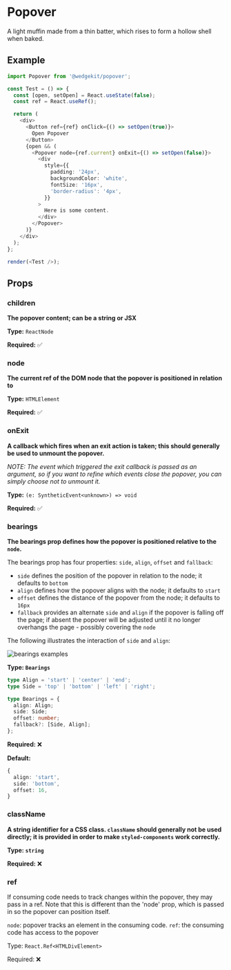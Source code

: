 # Popover

A light muffin made from a thin batter, which rises to form a hollow shell when baked.

## Example

```typescript jsx
import Popover from '@wedgekit/popover';

const Test = () => {
  const [open, setOpen] = React.useState(false);
  const ref = React.useRef();

  return (
    <div>
      <Button ref={ref} onClick={() => setOpen(true)}>
        Open Popover
      </Button>
      {open && (
        <Popover node={ref.current} onExit={() => setOpen(false)}>
          <div
            style={{
              padding: '24px',
              backgroundColor: 'white',
              fontSize: '16px',
              'border-radius': '4px',
            }}
          >
            Here is some content.
          </div>
        </Popover>
      )}
    </div>
  );
};

render(<Test />);
```

## Props

### children

**The popover content; can be a string or JSX**

**Type:** `ReactNode`

**Required:** ✅

### node

**The current ref of the DOM node that the popover is positioned in relation to**

**Type:** `HTMLElement`

**Required:** ✅

### onExit

**A callback which fires when an exit action is taken; this should generally be used to unmount the popover.**

_NOTE: The event which triggered the exit callback is passed as an argument, so if you want to refine which events close the popover, you can simply choose not to unmount it._

**Type:** `(e: SyntheticEvent<unknown>) => void`

**Required:** ✅

### bearings

**The bearings prop defines how the popover is positioned relative to the `node`.**

The bearings prop has four properties: `side`, `align`, `offset` and `fallback`:

- `side` defines the position of the popover in relation to the node; it defaults to `bottom`
- `align` defines how the popover aligns with the node; it defaults to `start`
- `offset` defines the distance of the popover from the node; it defaults to `16px`
- `fallback` provides an alternate `side` and `align` if the popover is falling off the page; if absent the popover will be adjusted until it no longer overhangs the page - possibly covering the `node`

The following illustrates the interaction of `side` and `align`:

![bearings examples](/popover_bearings.png)

**Type: `Bearings`**

```typescript static
type Align = 'start' | 'center' | 'end';
type Side = 'top' | 'bottom' | 'left' | 'right';

type Bearings = {
  align: Align;
  side: Side;
  offset: number;
  fallback?: [Side, Align];
};
```

**Required:** ❌

**Default:**

```typescript static
{
  align: 'start',
  side: 'bottom',
  offset: 16,
}
```

### className

**A string identifier for a CSS class. `className` should generally not be used directly; it is provided in order to make `styled-components` work correctly.**

**Type: `string`**

**Required:** ❌

### ref

If consuming code needs to track changes within the popover, they may pass in a ref. Note that this is different than the 'node' prop, which is passed in so the popover can position itself.

`node`: popover tracks an element in the consuming code.
`ref`: the consuming code has access to the popover

Type: `React.Ref<HTMLDivElement>`

Required: ❌

